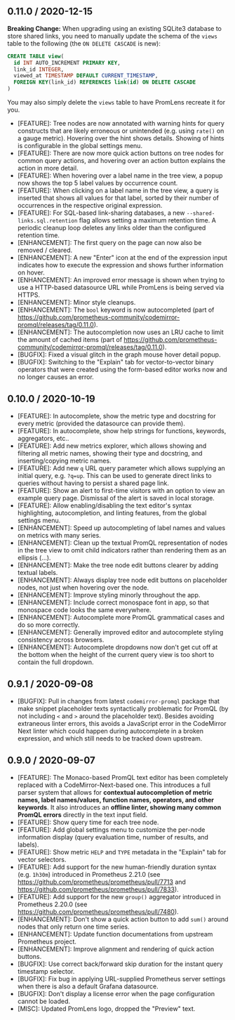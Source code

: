## 0.11.0 / 2020-12-15

**Breaking Change:** When upgrading using an existing SQLite3 database to store shared links, you need to manually update the schema of the `views` table to the following (the `ON DELETE CASCADE` is new):

```sql
CREATE TABLE view(
  id INT AUTO_INCREMENT PRIMARY KEY,
  link_id INTEGER,
  viewed_at TIMESTAMP DEFAULT CURRENT_TIMESTAMP,
  FOREIGN KEY(link_id) REFERENCES link(id) ON DELETE CASCADE
)
```

You may also simply delete the `views` table to have PromLens recreate it for you.

* [FEATURE]: Tree nodes are now annotated with warning hints for query constructs that are likely erroneous or unintended (e.g. using `rate()` on a gauge metric). Hovering over the hint shows details. Showing of hints is configurable in the global settings menu.
* [FEATURE]: There are now more quick action buttons on tree nodes for common query actions, and hovering over an action button explains the action in more detail.
* [FEATURE]: When hovering over a label name in the tree view, a popup now shows the top 5 label values by occurrence count.
* [FEATURE]: When clicking on a label name in the tree view, a query is inserted that shows all values for that label, sorted by their number of occurrences in the respective original expression.
* [FEATURE]: For SQL-based link-sharing databases, a new `--shared-links.sql.retention` flag allows setting a maximum retention time. A periodic cleanup loop deletes any links older than the configured retention time.
* [ENHANCEMENT]: The first query on the page can now also be removed / cleared.
* [ENHANCEMENT]: A new "Enter" icon at the end of the expression input indicates how to execute the expression and shows further information on hover.
* [ENHANCEMENT]: An improved error message is shown when trying to use a HTTP-based datasource URL while PromLens is being served via HTTPS.
* [ENHANCEMENT]: Minor style cleanups.
* [ENHANCEMENT]: The `bool` keyword is now autocompleted (part of https://github.com/prometheus-community/codemirror-promql/releases/tag/0.11.0).
* [ENHANCEMENT]: The autocompletion now uses an LRU cache to limit the amount of cached items (part of https://github.com/prometheus-community/codemirror-promql/releases/tag/0.11.0).
* [BUGFIX]: Fixed a visual glitch in the graph mouse hover detail popup.
* [BUGFIX]: Switching to the "Explain" tab for vector-to-vector binary operators that were created using the form-based editor works now and no longer causes an error.

## 0.10.0 / 2020-10-19

* [FEATURE]: In autocomplete, show the metric type and docstring for every metric (provided the datasource can provide them).
* [FEATURE]: In autocomplete, show help strings for functions, keywords, aggregators, etc..
* [FEATURE]: Add new metrics explorer, which allows showing and filtering all metric names, showing their type and docstring, and inserting/copying metric names.
* [FEATURE]: Add new `q` URL query parameter which allows supplying an initial query, e.g. `?q=up`. This can be used to generate direct links to queries without having to persist a shared page link.
* [FEATURE]: Show an alert to first-time visitors with an option to view an example query page. Dismissal of the alert is saved in local storage.
* [FEATURE]: Allow enabling/disabling the text editor's syntax highlighting, autocompletion, and linting features, from the global settings menu.
* [ENHANCEMENT]: Speed up autocompleting of label names and values on metrics with many series.
* [ENHANCEMENT]: Clean up the textual PromQL representation of nodes in the tree view to omit child indicators rather than rendering them as an ellipsis (…).
* [ENHANCEMENT]: Make the tree node edit buttons clearer by adding textual labels.
* [ENHANCEMENT]: Always display tree node edit buttons on placeholder nodes, not just when hovering over the node.
* [ENHANCEMENT]: Improve styling minorly throughout the app.
* [ENHANCEMENT]: Include correct monospace font in app, so that monospace code looks the same everywhere.
* [ENHANCEMENT]: Autocomplete more PromQL grammatical cases and do so more correctly.
* [ENHANCEMENT]: Generally improved editor and autocomplete styling consistency across browsers.
* [ENHANCEMENT]: Autocomplete dropdowns now don't get cut off at the bottom when the height of the current query view is too short to contain the full dropdown.

## 0.9.1 / 2020-09-08

* [BUGFIX]: Pull in changes from latest `codemirror-promql` package that make snippet placeholder texts syntactically problematic for PromQL (by not including `<` and `>` around the placeholder text). Besides avoiding extraneous linter errors, this avoids a JavaScript error in the CodeMirror Next linter which could happen during autocomplete in a broken expression, and which still needs to be tracked down upstream.

## 0.9.0 / 2020-09-07

* [FEATURE]: The Monaco-based PromQL text editor has been completely replaced with a CodeMirror-Next-based one. This introduces a full parser system that allows for **contextual autocompletion of metric names, label names/values, function names, operators, and other keywords**. It also introduces an **offline linter, showing many common PromQL errors** directly in the text input field.
* [FEATURE]: Show query time for each tree node.
* [FEATURE]: Add global settings menu to customize the per-node information display (query evaluation time, number of results, and labels).
* [FEATURE]: Show metric `HELP` and `TYPE` metadata in the "Explain" tab for vector selectors.
* [FEATURE]: Add support for the new human-friendly duration syntax (e.g. `1h30m`) introduced in Prometheus 2.21.0 (see https://github.com/prometheus/prometheus/pull/7713 and https://github.com/prometheus/prometheus/pull/7833).
* [FEATURE]: Add support for the new `group()` aggregator introduced in Prometheus 2.20.0 (see https://github.com/prometheus/prometheus/pull/7480).
* [ENHANCEMENT]: Don't show a quick action button to add `sum()` around nodes that only return one time series.
* [ENHANCEMENT]: Update function documentations from upstream Prometheus project.
* [ENHANCEMENT]: Improve alignment and rendering of quick action buttons.
* [BUGFIX]: Use correct back/forward skip duration for the instant query timestamp selector.
* [BUGFIX]: Fix bug in applying URL-supplied Prometheus server settings when there is also a default Grafana datasource.
* [BUGFIX]: Don't display a license error when the page configuration cannot be loaded.
* [MISC]: Updated PromLens logo, dropped the "Preview" text.
